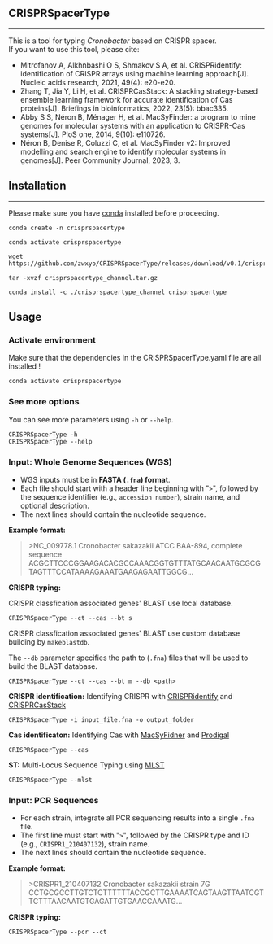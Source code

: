 ## **CRISPRSpacerType**
***
This is a tool for typing _Cronobacter_ based on CRISPR spacer.  
If you want to use this tool, please cite:  
- Mitrofanov A, Alkhnbashi O S, Shmakov S A, et al. CRISPRidentify: identification of CRISPR arrays using machine learning approach[J]. Nucleic acids research, 2021, 49(4): e20-e20.
- Zhang T, Jia Y, Li H, et al. CRISPRCasStack: A stacking strategy-based ensemble learning framework for accurate identification of Cas proteins[J]. Briefings in bioinformatics, 2022, 23(5): bbac335.
- Abby S S, Néron B, Ménager H, et al. MacSyFinder: a program to mine genomes for molecular systems with an application to CRISPR-Cas systems[J]. PloS one, 2014, 9(10): e110726.
- Néron B, Denise R, Coluzzi C, et al. MacSyFinder v2: Improved modelling and search engine to identify molecular systems in genomes[J]. Peer Community Journal, 2023, 3.

## Installation
***
Please make sure you have [conda](https://docs.conda.io/projects/conda/en/latest/user-guide/install/) installed before proceeding.

```
conda create -n crisprspacertype
```
```
conda activate crisprspacertype
```
```
wget https://github.com/zwxyo/CRISPRSpacerType/releases/download/v0.1/crisprspacertype_channel.tar.gz
```
```
tar -xvzf crisprspacertype_channel.tar.gz
```
```
conda install -c ./crisprspacertype_channel crisprspacertype
```


## Usage

### Activate environment
Make sure that the dependencies in the CRISPRSpacerType.yaml file are all installed !

```
conda activate crisprspacertype
```

### See more options
You can see more parameters using `-h` or `--help`.

```
CRISPRSpacerType -h
CRISPRSpacerType --help
```



### Input: Whole Genome Sequences (WGS)

- WGS inputs must be in **FASTA (`.fna`) format**. 
- Each file should start with a header line beginning with "`>`", followed by the sequence identifier (e.g., `accession number`), strain name, and optional description. 
- The next lines should contain the nucleotide sequence.  

**Example format:** 
> \>NC_009778.1 Cronobacter sakazakii ATCC BAA-894, complete sequence
> ACGCTTCCCGGAAGACACGCCAAACGGTGTTTATGCAACAATGCGCGTAGTTTCCATAAAAGAAATGAAGAGAATTGGCG...

**CRISPR typing:** 

CRISPR classfication associated genes' BLAST use local database.
```
CRISPRSpacerType --ct --cas --bt s
```

CRISPR classfication associated genes' BLAST use custom database building by `makeblastdb`.

The `--db` parameter specifies the path to (`.fna`) files that will be used to build the BLAST database.  
```
CRISPRSpacerType --ct --cas --bt m --db <path>
```

**CRISPR identification:** Identifying CRISPR with [CRISPRidentify](https://github.com/BackofenLab/CRISPRidentify) and [CRISPRCasStack](https://github.com/yrjia1015/CRISPRCasStack)

```
CRISPRSpacerType -i input_file.fna -o output_folder
```

**Cas identificaton:** Identifying Cas with [MacSyFidner](https://github.com/gem-pasteur/macsyfinder) and [Prodigal](https://github.com/hyattpd/Prodigal)
```
CRISPRSpacerType --cas
```

**ST:** Multi-Locus Sequence Typing using [MLST](https://github.com/tseemann/mlst)
```
CRISPRSpacerType --mlst
```

### Input: PCR Sequences

- For each strain, integrate all PCR sequencing results into a single `.fna` file.  
- The first line must start with "`>`", followed by the CRISPR type and ID (e.g., `CRISPR1_210407132`), strain name.
- The next lines should contain the nucleotide sequence.  

**Example format:** 
> \>CRISPR1_210407132 Cronobacter sakazakii strain 7G
> CCTGCGCCTTGTCTCTTTTTTACCGCTTGAAAATCAGTAAGTTAATCGTTCTTTAACAATGTGAGATTGTGAACCAAATG...

**CRISPR typing:**
```
CRISPRSpacerType --pcr --ct
```

## 
